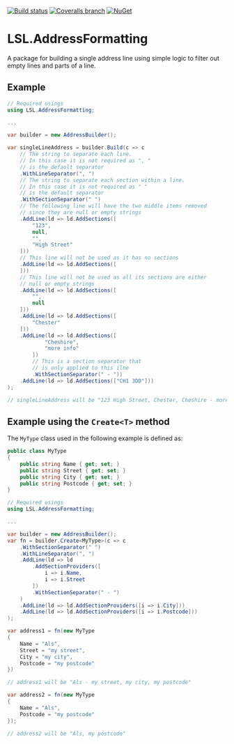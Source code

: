 [![Build status](https://img.shields.io/appveyor/ci/alunacjones/lsl-addressformatting.svg)](https://ci.appveyor.com/project/alunacjones/lsl-addressformatting)
[![Coveralls branch](https://img.shields.io/coverallsCoverage/github/alunacjones/LSL.AddressFormatting)](https://coveralls.io/github/alunacjones/LSL.AddressFormatting)
[![NuGet](https://img.shields.io/nuget/v/LSL.AddressFormatting.svg)](https://www.nuget.org/packages/LSL.AddressFormatting/)

# LSL.AddressFormatting

A package for building a single address line using simple logic to filter out empty lines and parts of a line.

## Example

```csharp
// Required usings
using LSL.AddressFormatting;

...

var builder = new AddressBuilder();

var singleLineAddress = builder.Build(c => c
    // The string to separate each line.
    // In this case it is not required as ", "
    // is the default separator
    .WithLineSeparator(", ")
    // The string to separate each section within a line.
    // In this case it is not required as " "
    // is the default separator            
    .WithSectionSeparator(" ")
    // The following line will have the two middle items removed
    // since they are null or empty strings
    .AddLine(ld => ld.AddSections([
        "123",
        null,
        "",
        "High Street"
    ]))
    // This line will not be used as it has no sections
    .AddLine(ld => ld.AddSections([
    ]))
    // This line will not be used as all its sections are either 
    // null or empty strings
    .AddLine(ld => ld.AddSections([
        "",
        null
    ]))
    .AddLine(ld => ld.AddSections([
        "Chester"
    ]))
    .AddLine(ld => ld.AddSections([
            "Cheshire",
            "more info"
        ])
        // This is a section separator that
        // is only applied to this ilne
        .WithSectionSeparator(" - "))
    .AddLine(ld => ld.AddSections(["CH1 3DD"]))
);

// singleLineAddress will be "123 High Street, Chester, Cheshire - more info, CH1 3DD"
```

## Example using the `Create<T>` method

The `MyType` class used in the following example is defined as:

```csharp
public class MyType
{
    public string Name { get; set; }
    public string Street { get; set; }
    public string City { get; set; }
    public string Postcode { get; set; }
}
```

```csharp
// Required usings
using LSL.AddressFormatting;

...

var builder = new AddressBuilder();
var fn = builder.Create<MyType>(c => c
    .WithSectionSeparator(" ")
    .WithLineSeparator(", ")
    .AddLine(ld => ld
        .AddSectionProviders([
            i => i.Name,
            i => i.Street
        ])
        .WithSectionSeparator(" - ")
    )
    .AddLine(ld => ld.AddSectionProviders([i => i.City]))
    .AddLine(ld => ld.AddSectionProviders([i => i.Postcode]))
);

var address1 = fn(new MyType
{
    Name = "Als",
    Street = "my street",
    City = "my city",
    Postcode = "my postcode"
})

// address1 will be "Als - my street, my city, my postcode"

var address2 = fn(new MyType
{
    Name = "Als",
    Postcode = "my postcode"
});

// address2 will be "Als, my postcode"

```